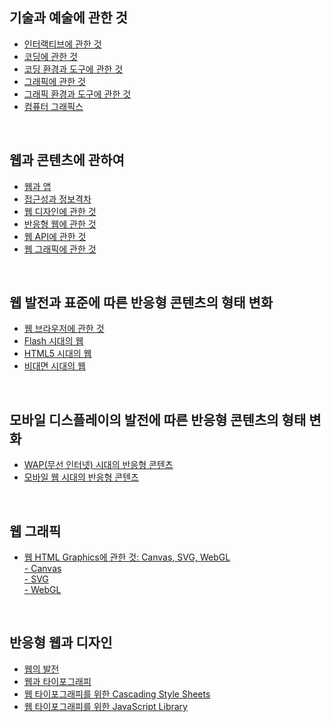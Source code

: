 <h2>기술과 예술에 관한 것</h2>
<ul>
 <li><a href = "./script/interactive.md">인터랙티브에 관한 것</a></li>
 <li><a href = "./script/coding.md">코딩에 관한 것</a></li>
 <li><a href = "./script/env-and-tool-for-coding.md">코딩 환경과 도구에 관한 것</a></li>
 <li><a href = "./script/graphics.md">그래픽에 관한 것</a></dt>
 <li><a href = "./script/env-and-tool-for-graphics.md">그래픽 환경과 도구에 관한 것</a></li>
 <li><a href = "./script/computer-graphics.md">컴퓨터 그래픽스</a></li>
</ul> 
 <br>
 <h2>웹과 콘텐츠에 관하여</h2>
<ul>
 <li><a href = "./script/web-vs-app.md">웹과 앱</a></li>
 <li><a href = "./script/digital-divide.md">접근성과 정보격차</a></li>
 <li><a href = "./script/web-des.md">웹 디자인에 관한 것</a></li>
 <li><a href = "./script/responsive-web.md">반응형 웹에 관한 것</a></li>
 <li><a href = "./script/web-api.md">웹 API에 관한 것</a></li>
 <li><a href = "./script/web-graphic.md">웹 그래픽에 관한 것</a></li>
</ul> 
 <br>
 <h2>웹 발전과 표준에 따른 반응형 콘텐츠의 형태 변화</h2>
 <ul>
  <li><a href = "./script/web-browser.md">웹 브라우저에 관한 것</a></li>
 <li><a href = "./script/adobe-flash.md">Flash 시대의 웹</a></li>
 <li><a href = "./script/html5.md">HTML5 시대의 웹</a></li>
 <li><a href = "./script/covid-and-web.md">비대면 시대의 웹</a></li>
 </ul>
 <br>
 <h2>모바일 디스플레이의 발전에 따른 반응형 콘텐츠의 형태 변화</h2>
 <ul>
 <li><a href = "./script/wap.md">WAP(무선 인터넷) 시대의 반응형 콘텐츠</a></li>
 <li><a href = "./script/mobile-web.md">모바일 웹 시대의 반응형 콘텐츠</a></li>
 </ul>
 <br>
 <h2>웹 그래픽</h2>
 <ul>
 <li><a href = "./script/html-graphics.md">웹 HTML Graphics에 관한 것: Canvas, SVG, WebGL</a></li>
 <dt> <a href = "./script/html-graphics.md">- Canvas</a></dt>
 <dt> <a href = "./script/html-graphics.md">- SVG</a></dt>
 <dt> <a href = "./script/html-graphics.md">- WebGL</a></dt>
 </ul>
 <br>
 <h2>반응형 웹과 디자인</h2>
 <ul>
 <li><a href = "./script/web-history.md">웹의 발전</a></li>
 <li><a href = "./script/typography-and-web.md">웹과 타이포그래피</a></li>
 <li><a href = "./script/typography-css.md">웹 타이포그래피를 위한 Cascading Style Sheets</a></li>
 <li><a href = "./script/typography-js-library.md">웹 타이포그래피를 위한 JavaScript Library</a></li>
 </ul>
 <br>
